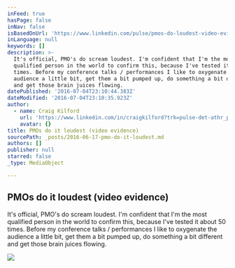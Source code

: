 ```yaml
---
inFeed: true
hasPage: false
inNav: false
isBasedOnUrl: 'https://www.linkedin.com/pulse/pmos-do-loudest-video-evidence-craig-kilford'
inLanguage: null
keywords: []
description: >-
  It's official, PMO's do scream loudest. I'm confident that I'm the most
  qualified person in the world to confirm this, because I've tested it about 50
  times. Before my conference talks / performances I like to oxygenate the
  audience a little bit, get them a bit pumped up, do something a bit different
  and get those brain juices flowing.
datePublished: '2016-07-04T23:10:44.383Z'
dateModified: '2016-07-04T23:10:35.923Z'
author:
  - name: Craig Kilford
    url: 'https://www.linkedin.com/in/craigkilford?trk=pulse-det-athr_prof-art_hdr'
    avatar: {}
title: PMOs do it loudest (video evidence)
sourcePath: _posts/2016-06-17-pmo-do-it-loudest.md
authors: []
publisher: null
starred: false
_type: MediaObject

---
```

<article style=""><h1>PMOs do it loudest (video evidence)</h1><p>It's official, PMO's do scream loudest. I'm confident that I'm the most qualified person in the world to confirm this, because I've tested it about 50 times. Before my conference talks / performances I like to oxygenate the audience a little bit, get them a bit pumped up, do something a bit different and get those brain juices flowing.</p><img src="https://imgflo.herokuapp.com/graph/vahj1ThiexotieMo/84271ebb279c8b5b7fe0757606b0a27f/noop.jpg?input=https%3A%2F%2Fmedia.licdn.com%2Fmpr%2Fmpr%2FAAEAAQAAAAAAAAfEAAAAJDRkNjI3ZTRiLTZiYTYtNGMzMC1hZmQxLTViNjI5NDEzZmNjMA.jpg" /></article>
